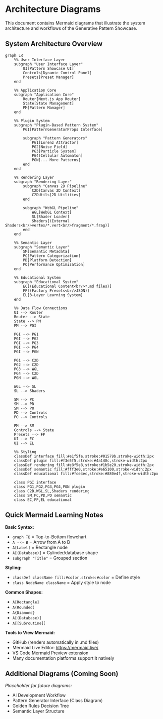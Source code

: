 # Architecture Diagrams

This document contains Mermaid diagrams that illustrate the system architecture and workflows of the Generative Pattern Showcase.

## System Architecture Overview

```mermaid
graph LR
    %% User Interface Layer
    subgraph "User Interface Layer"
        UI[Pattern Showcase UI]
        Controls[Dynamic Control Panel]
        Presets[Preset Manager]
    end
    
    %% Application Core
    subgraph "Application Core"
        Router[Next.js App Router]
        State[State Management]
        PM[Pattern Manager]
    end
    
    %% Plugin System
    subgraph "Plugin-Based Pattern System"
        PGI[PatternGeneratorProps Interface]
        
        subgraph "Pattern Generators"
            PG1[Lorenz Attractor]
            PG2[Noise Field]
            PG3[Particle System]
            PG4[Cellular Automaton]
            PGN[... More Patterns]
        end
    end
    
    %% Rendering Layer
    subgraph "Rendering Layer"
        subgraph "Canvas 2D Pipeline"
            C2D[Canvas 2D Context]
            C2DUtils[2D Utilities]
        end
        
        subgraph "WebGL Pipeline"
            WGL[WebGL Context]
            SL[Shader Loader]
            Shaders[(External Shaders<br/>vertex/*.vert<br/>fragment/*.frag)]
        end
    end
    
    %% Semantic Layer
    subgraph "Semantic Layer"
        SM[Semantic Metadata]
        PC[Pattern Categorization]
        PD[Platform Detection]
        PO[Performance Optimization]
    end
    
    %% Educational System
    subgraph "Educational System"
        EC[(Educational Content<br/>*.md files)]
        FP[(Factory Presets<br/>JSON)]
        EL[3-Layer Learning System]
    end
    
    %% Data Flow Connections
    UI --> Router
    Router --> State
    State --> PM
    PM --> PGI
    
    PGI --> PG1
    PGI --> PG2
    PGI --> PG3
    PGI --> PG4
    PGI --> PGN
    
    PG1 --> C2D
    PG2 --> C2D
    PG3 --> WGL
    PG4 --> C2D
    PGN --> WGL
    
    WGL --> SL
    SL --> Shaders
    
    SM --> PC
    SM --> PD
    SM --> PO
    PD --> Controls
    PO --> Controls
    
    PM --> SM
    Controls --> State
    Presets --> FP
    UI --> EC
    UI --> EL
    
    %% Styling
    classDef interface fill:#e1f5fe,stroke:#01579b,stroke-width:2px
    classDef plugin fill:#f3e5f5,stroke:#4a148c,stroke-width:2px
    classDef rendering fill:#e8f5e8,stroke:#1b5e20,stroke-width:2px
    classDef semantic fill:#fff3e0,stroke:#e65100,stroke-width:2px
    classDef educational fill:#fce4ec,stroke:#880e4f,stroke-width:2px
    
    class PGI interface
    class PG1,PG2,PG3,PG4,PGN plugin
    class C2D,WGL,SL,Shaders rendering
    class SM,PC,PD,PO semantic
    class EC,FP,EL educational
```

## Quick Mermaid Learning Notes

**Basic Syntax:**
- `graph TB` = Top-to-Bottom flowchart
- `A --> B` = Arrow from A to B
- `A[Label]` = Rectangle node
- `A[(Database)]` = Cylinder/database shape
- `subgraph "Title"` = Grouped section

**Styling:**
- `classDef className fill:#color,stroke:#color` = Define style
- `class NodeName className` = Apply style to node

**Common Shapes:**
- `A[Rectangle]`
- `A(Rounded)`
- `A{Diamond}`
- `A[(Database)]`
- `A[[Subroutine]]`

**Tools to View Mermaid:**
- GitHub (renders automatically in .md files)
- Mermaid Live Editor: https://mermaid.live/
- VS Code Mermaid Preview extension
- Many documentation platforms support it natively

## Additional Diagrams (Coming Soon)

*Placeholder for future diagrams:*
- AI Development Workflow
- Pattern Generator Interface (Class Diagram)
- Golden Rules Decision Tree
- Semantic Layer Structure